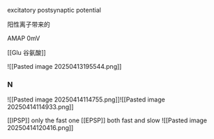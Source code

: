 excitatory postsynaptic potential

阳性离子带来的


AMAP
0mV

[[Glu 谷氨酸]]

![[Pasted image 20250413195544.png]]


### N
![[Pasted image 20250414114755.png]]![[Pasted image 20250414114933.png]]

[[IPSP]] only the fast one
[[EPSP]] both fast and slow
![[Pasted image 20250414120416.png]]


